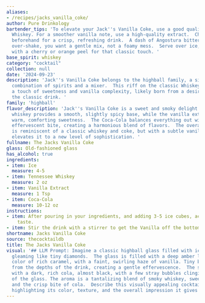 ```yaml
---
aliases:
- /recipes/jacks_vanilla_coke/
author: Pure Drinkology
bartender_tips: 'To elevate your Jack''s Vanilla Coke, use a good quality Tennessee
  Whiskey. For a smoother vanilla note, use a high-quality extract.  Chill the Coca-Cola
  beforehand for a crisp, refreshing drink.  A dash of Angostura bitters adds complexity.  Don''t
  over-shake, you want a gentle mix, not a foamy mess.  Serve over ice, garnished
  with a cherry or orange peel for that classic touch. '
base_spirit: whiskey
category: "cocktail"
collection: null
date: '2024-09-23'
description: 'Jack''s Vanilla Coke belongs to the highball family, a simple yet elegant
  combination of spirits and a mixer.  This riff on the classic Whiskey Coke introduces
  a touch of sweetness and vanilla complexity, likely born from a desire to elevate
  the classic drink. '
family: 'highball'
flavor_description: 'Jack''s Vanilla Coke is a sweet and smoky delight.  The Tennessee
  whiskey provides a smooth, slightly spicy base, while the vanilla extract adds a
  warm, comforting sweetness.  The Coca-Cola balances everything out with a refreshing,
  effervescent bite, creating a harmonious blend of flavors.  The overall experience
  is reminiscent of a classic whiskey and coke, but with a subtle vanilla twist that
  elevates it to a new level of sophistication. '
fullname: The Jacks Vanilla Coke
glass: Old-fashioned glass
has_alcohol: true
ingredients:
- item: Ice
  measure: 4-5
- item: Tennessee Whiskey
  measure: 2 oz
- item: Vanilla Extract
  measure: 1 Tsp
- item: Coca-Cola
  measure: 10-12 oz
instructions:
- item: After pouring in your ingredients, and adding 3-5 ice cubes, according to
    taste.
- item: Stir the drink with a stirrer to get the Vanilla off the bottom.
shortname: Jacks Vanilla Coke
source: thecocktaildb
title: The Jacks Vanilla Coke
visual: '## LLM Prompt: Imagine a classic highball glass filled with ice, the cubes
  gleaming like tiny diamonds.  The glass is filled with a deep amber liquid, the
  color of rich caramel, with a faint, swirling haze of vanilla. Tiny bubbles rise
  from the depths of the drink, creating a gentle effervescence.  The surface is crowned
  with a dark, rich cola, almost black, with a few stray bubbles clinging to the side
  of the glass. The aroma is a tantalizing blend of smoky whiskey, sweet vanilla,
  and the crisp bite of cola.  Describe this visually appealing cocktail in detail,
  highlighting its color, texture, and the overall impression it gives off. '
---
```



